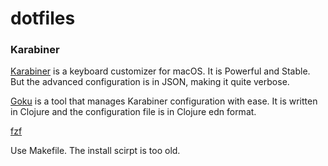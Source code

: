 # dotfiles

### Karabiner

[Karabiner](https://pqrs.org/osx/karabiner/) is a keyboard customizer for macOS. It is Powerful and Stable. But the advanced configuration is in JSON, making it quite verbose.

[Goku](https://github.com/yqrashawn/GokuRakuJoudo) is a tool that manages Karabiner configuration with ease. It is written in Clojure and the configuration file is in Clojure edn format.

[fzf](https://github.com/junegunn/fzf#installation)

Use Makefile. The install scirpt is too old.
